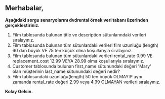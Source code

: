 ## Merhabalar,

**Aşağıdaki sorgu senaryolarını dvdrental örnek veri tabanı üzerinden gerçekleştiriniz.**

1. Film tablosunda bulunan title ve description sütunlarındaki verileri sıralayınız.
2. Film tablosunda bulunan tüm sütunlardaki verileri film uzunluğu (length) 60 dan büyük VE 75 ten küçük olma koşullarıyla sıralayınız.
3. Film tablosunda bulunan tüm sütunlardaki verileri rental_rate 0.99 VE replacement_cost 12.99 VEYA 28.99 olma koşullarıyla sıralayınız.
4. Customer tablosunda bulunan first_name sütunundaki değeri 'Mary' olan müşterinin last_name sütunundaki değeri nedir?
5. Film tablosundaki uzunluğu(length) 50 ten büyük OLMAYIP aynı zamanda rental_rate değeri 2.99 veya 4.99 OLMAYAN verileri sıralayınız.

**Kolay Gelsin.**
